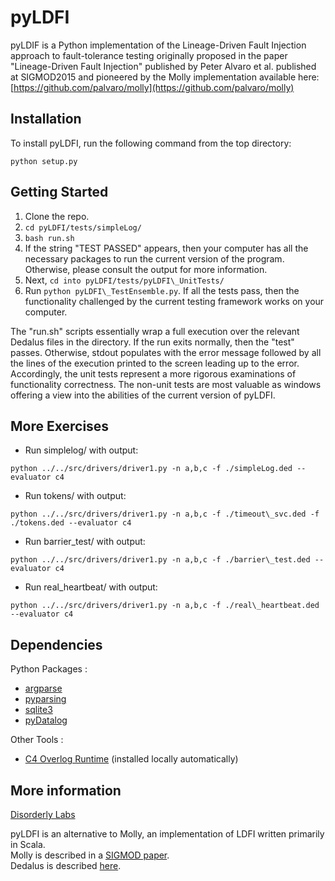 # pyLDFI

pyLDIF is a Python implementation of the Lineage-Driven Fault Injection approach to fault-tolerance testing originally proposed in the paper "Lineage-Driven Fault Injection" published by Peter Alvaro et al. published at SIGMOD2015 and pioneered by the Molly implementation available here: [https://github.com/palvaro/molly](https://github.com/palvaro/molly)

## Installation

To install pyLDFI, run the following command from the top directory:
```
python setup.py
```

## Getting Started

1. Clone the repo.
2. ```cd pyLDFI/tests/simpleLog/```
3. ```bash run.sh```
4. If the string "TEST PASSED" appears, then your computer has all the necessary packages to run the current version of the program. Otherwise, please consult the output for more information.
5. Next, ```cd into pyLDFI/tests/pyLDFI\_UnitTests/```
6. Run ```python pyLDFI\_TestEnsemble.py```. If all the tests pass, then the functionality challenged by the current testing framework works on your computer.

The "run.sh" scripts essentially wrap a full execution over the relevant Dedalus files in the directory. If the run exits normally, then the "test" passes. Otherwise, stdout populates with the error message followed by all the lines of the execution printed to the screen leading up to the error. Accordingly, the unit tests represent a more rigorous examinations of functionality correctness. The non-unit tests are most valuable as windows offering a view into the abilities of the current version of pyLDFI.

## More Exercises

* Run simplelog/ with output: 
```
python ../../src/drivers/driver1.py -n a,b,c -f ./simpleLog.ded --evaluator c4
```
* Run tokens/ with output: 
```
python ../../src/drivers/driver1.py -n a,b,c -f ./timeout\_svc.ded -f ./tokens.ded --evaluator c4
```
* Run barrier\_test/ with output: 
```
python ../../src/drivers/driver1.py -n a,b,c -f ./barrier\_test.ded --evaluator c4
```
* Run real\_heartbeat/ with output: 
```
python ../../src/drivers/driver1.py -n a,b,c -f ./real\_heartbeat.ded --evaluator c4
```

## Dependencies
Python Packages :
  * [argparse](https://pypi.python.org/pypi/argparse)
  * [pyparsing](http://pyparsing.wikispaces.com/Download+and+Installation)
  * [sqlite3](https://docs.python.org/2/library/sqlite3.html)
  * [pyDatalog](https://sites.google.com/site/pydatalog/installation)

Other Tools :
  * [C4 Overlog Runtime](https://sites.google.com/site/pydatalog/installation://github.com/bloom-lang/c4) (installed locally automatically)

## More information

[Disorderly Labs](https://disorderlylabs.github.io)

pyLDFI is an alternative to Molly, an implementation of LDFI written primarily in Scala.<br />
Molly is described in a [SIGMOD paper](http://people.ucsc.edu/~palvaro/molly.pdf).<br />
Dedalus is described [here](http://www.eecs.berkeley.edu/Pubs/TechRpts/2009/EECS-2009-173.html).
